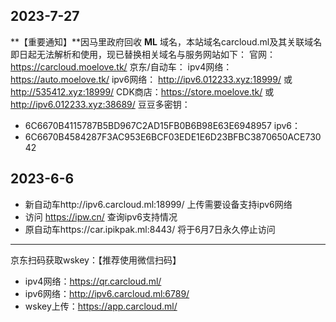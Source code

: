 ## 2023-7-27
**【重要通知】**因马里政府回收 **ML** 域名，本站域名carcloud.ml及其关联域名即日起无法解析和使用，现已替换相关域名与服务网站如下：
官网：https://carcloud.moelove.tk/
京东/自动车：
ipv4网络：https://auto.moelove.tk/
ipv6网络：
http://ipv6.012233.xyz:18999/ 或 http://535412.xyz:18999/
CDK商店：https://store.moelove.tk/ 或 http://ipv6.012233.xyz:38689/
豆豆多密钥：
- 6C6670B4115787B5BD967C2AD15FB0B6B98E63E6948957
ipv6：
- 6C6670B4584287F3AC953E6BCF03EDE1E6D23BFBC3870650ACE73042


## 2023-6-6
- 新自动车http://ipv6.carcloud.ml:18999/ 上传需要设备支持ipv6网络
- 访问 https://ipw.cn/ 查询ipv6支持情况
- 原自动车https://car.ipikpak.ml:8443/ 将于6月7日永久停止访问

-----------------------------------------

京东扫码获取wskey：【推荐使用微信扫码】
- ipv4网络：https://qr.carcloud.ml/
- ipv6网络：http://ipv6.carcloud.ml:6789/
- wskey上传：https://app.carcloud.ml/

